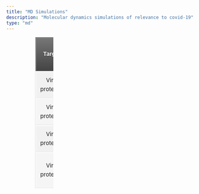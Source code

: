 ```yaml
---
title: "MD Simulations"
description: "Molecular dynamics simulations of relevance to covid-19"
type: "md"
---
```


<style>
.blur-non-hovered body {
  background: #fafafa;
  color: #444;
  font: 100%/30px 'Helvetica Neue', helvetica, arial, sans-serif;
  text-shadow: 0 1px 0 #fff;
  margin-left: auto;
  margin-right: auto;
  margin: auto;
  text-align: center;
}

.blur-non-hovered strong {
  font-weight: bold;
}

.blur-non-hovered em {
  font-style: italic;
}

.blur-non-hovered table {
  background: #f5f5f5;
  border-collapse: separate;
  box-shadow: inset 0 1px 0 #fff;
  font-size: 15px;
  line-height: 24px;
  margin: auto;
  margin-left: auto;
  margin-right: auto;
  text-align: center;
  width: 10%;
}

.blur-non-hovered th {
  background: linear-gradient(#777, #444);
  border-left: 1px solid #555;
  border-right: 1px solid #777;
  border-top: 1px solid #555;
  border-bottom: 1px solid #333;
  box-shadow: inset 0 1px 0 #999;
  color: #fff;
  font-weight: bold;
  padding: 20px 20px 20px 20px;
  position: relative;
  text-shadow: 0 1px 0 #000;
}

.blur-non-hovered th:after {
  background: linear-gradient(rgba(255,255,255,0), rgba(255,255,255,.08));
  content: '';
  display: block;
  margin: auto;
  position: relative;
}

.blur-non-hovered th:first-child {
  border-left: 1px solid #777;
  box-shadow: inset 1px 1px 0 #999;
}

.blur-non-hovered th:last-child {
  box-shadow: inset -1px 1px 0 #999;
}

.blur-non-hovered td {
  border-right: 1px solid #fff;
  border-left: 1px solid #e8e8e8;
  border-top: 1px solid #fff;
  border-bottom: 1px solid #e8e8e8;
  padding: 10px 10px 10px 10px;
  position: relative;
  transition: all 300ms;
}

.blur-non-hovered td:first-child {
  box-shadow: inset 1px 0 0 #fff;
}

.blur-non-hovered td:last-child {
  border-right: 1px solid #e8e8e8;
  box-shadow: inset -1px 0 0 #fff;
}

.blur-non-hovered tr:nth-child(odd) td {
  background: #f1f1f1;
}

.blur-non-hovered tr:last-of-type td {
  box-shadow: inset 0 -1px 0 #fff;
}

.blur-non-hovered tr:last-of-type td:first-child {
  box-shadow: inset 1px -1px 0 #fff;
}

.blur-non-hovered tr:last-of-type td:last-child {
  box-shadow: inset -1px -1px 0 #fff;
}

.blur-non-hovered tbody:hover td {
  color: transparent;
  text-shadow: 0 0 3px #aaa;
}

.blur-non-hovered tbody:hover tr:hover td {
  color: #444;
  text-shadow: 0 1px 0 #fff;
}

.blur-non-hovered center {
    width:100%; 
    margin-left:-30%; 
    margin-right:0%;
}

</style>

<div class="ox-hugo-table blur-non-hovered table-nocaption">
<div></div>

<center>

|     Target          | PDB-IDs | Ensemble | Forcefields       | Solvent  | Salinity (M)          | Temp (K)    | Pressure (atm) | Download          | Author                 | References |
|:-------------------:|:-------:|:--------:|:-----------------:|:--------:|:---------------------:|:-----------:|:--------------:|:-----------------:|:----------------------:|:----------:|
| Viral protease      | [6LU7](https://www.rcsb.org/structure/6LU7)    | NPT      | AMBER99, TIP3P    | Water    | 0.1                   | 300         |    1           | Trajectory, Files | Daniel T. Crawford     | ref [1][2] |
| Viral protease      | [6LU7](https://www.rcsb.org/structure/6LU7)    | NVE      | GROMOS53a6, SPC   | Water    | 0.15                  | N/A         |    N/A         | Trajectory, Files | Levi Naden             |  ref       |
| Viral protease      | [6LU7](https://www.rcsb.org/structure/6LU7)    | NPT      | GAFF              | Implicit | 0.2                   | 300         |    1           | [Trajectory](google.com), [Files](googlg.ecom) | Samuel Ellis           |  ref       |
| Viral protease      | [6LU7](https://www.rcsb.org/structure/6LU7)    | NVT      | CHARMM36, TIP4P   | Water    |0.1                    | 310         |    N/A         | [Files](google.com)             | Andrew Abi-Mansour     | ref [3]    |

</center>

</div>
